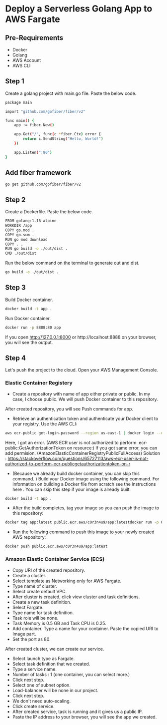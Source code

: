 # Deploy a Serverless Golang App to AWS Fargate

## Pre-Requirements
* Docker
* Golang
* AWS Account
* AWS CLI


## Step 1

Create a golang project with main.go file. Paste the below code.
```bash
package main

import "github.com/gofiber/fiber/v2"

func main() {
	app := fiber.New()

	app.Get("/", func(c *fiber.Ctx) error {
		return c.SendString("Hello, World!")
	})

	app.Listen(":80")
}
```

## Add fiber framework
```bash
go get github.com/gofiber/fiber/v2
```
## Step 2

Create a Dockerfile. Paste the below code.

```bash
FROM golang:1.16-alpine
WORKDIR /app
COPY go.mod .
COPY go.sum .
RUN go mod download
COPY . .
RUN go build -o ./out/dist .
CMD ./out/dist
```

Run the below command on the terminal to generate out and dist.
```bash
go build -o ./out/dist .
```

## Step 3
Build Docker container.
```bash
docker build -t app .
```

Run Docker container.

```bash
docker run -p 8888:80 app
```
If you open http://127.0.0.1:8000 or http://localhost:8888 on your browser, you will see the output.

## Step 4
Let's push the project to the cloud. Open your AWS Management Console.

### Elastic Container Registery

* Create a repository with name of app either private or public. In my case, I choose public. We will push Docker container to this repository. 


After created repository, you will see Push commands for app.

* Retrieve an authentication token and authenticate your Docker client to your registry.
  Use the AWS CLI:
```bash
aws ecr-public get-login-password --region us-east-1 | docker login --username AWS --password-stdin public.ecr.aws/c0r3n4u9
```
Here, I got an error. (AWS ECR user is not authorized to perform: ecr-public:GetAuthorizationToken on resource:)
If you got same error, you can add permision. (AmazonElasticContainerRegistryPublicFullAccess)
Solution : https://stackoverflow.com/questions/65727113/aws-ecr-user-is-not-authorized-to-perform-ecr-publicgetauthorizationtoken-on-r
* (Because we already build docker container, you can skip this command.
  )
Build your Docker image using the following command. For information on building a Docker file from scratch see the instructions here . You can skip this step if your image is already built:
```bash
docker build -t app .
```

* After the build completes, tag your image so you can push the image to this repository:

```bash 
docker tag app:latest public.ecr.aws/c0r3n4u9/app:latestdocker run -p 8888:80 app
```

* Run the following command to push this image to your newly created AWS repository:

```bash
docker push public.ecr.aws/c0r3n4u9/app:latest
```

### Amazon Elastic Container Service (ECS)

* Copy URI of the created repository. 
* Create a cluster. 
* Select template as Networking only for AWS Fargate.
* Type name of cluster.
* Select create default VPC.
* After cluster is created, click view cluster and task definitions.
* Create a new task definition.
* Select Fargate.
* Type name for task definition.
* Task role will be none.
* Task Memory is 0.5 GB and Task CPU is 0.25.
* Add container. Type a name for your container. Paste the copied URI to Image part.
* Set the port as 80.

After created cluster, we can create our service.
* Select launch type as Fargate.
* Select task definition that we created.
* Type a service name.
* Number of tasks : 1 (one container, you can select more.)
* Click next step.
* Select one of subnet option.
* Load-balancer will be none in our project.
* Click next step.
* We don't need auto-scaling.
* Click create service.
* After created service, task is running and it gives us a public IP.
* Paste the IP address to your browser, you will see the app we created.